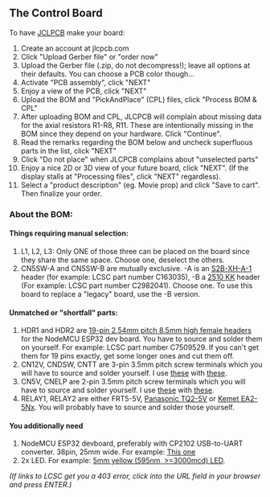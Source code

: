 
## The Control Board

To have [JCLPCB](https://jlcpcb.com) make your board:
1) Create an account at jlcpcb.com
2) Click "Upload Gerber file" or "order now"
3) Upload the Gerber file (.zip, do not decompress!); leave all options at their defaults. You can choose a PCB color though...
4) Activate "PCB assembly", click "NEXT"
5) Enjoy a view of the PCB, click "NEXT"
6) Upload the BOM and "PickAndPlace" (CPL) files, click "Process BOM & CPL"
7) After uploading BOM and CPL, JLCPCB will complain about missing data for the axial resistors R1-R8, R11. These are intentionally missing in the BOM since they depend on your hardware. Click "Continue".
8) Read the remarks regarding the BOM below and uncheck superfluous parts in the list, click "NEXT"
9) Click "Do not place" when JLCPCB complains about "unselected parts"
10) Enjoy a nice 2D or 3D view of your future board, click "NEXT". (If the display stalls at "Processing files", click "NEXT" regardless).
11) Select a "product description" (eg. Movie prop) and click "Save to cart". Then finalize your order.


### About the BOM:

#### Things requiring manual selection:
1) L1, L2, L3: Only ONE of those three can be placed on the board since they share the same space. Choose one, deselect the others.
2) CN5SW-A and CN5SW-B are mutually exclusive. -A is an [S2B-XH-A-1](https://www.lcsc.com/product-detail/Wire-To-Board-Connector_JST-S2B-XH-A-1-LF-SN_C163035.html) header (for example: LCSC part number C163035), -B a [2510 KK](https://www.lcsc.com/product-detail/Wire-To-Board-Connector_HCTL-HC-2510-2AW_C2982041.html) header (For example: LCSC part number C2982041). Choose one. To use this board to replace a "legacy" board, use the -B version.

#### Unmatched or "shortfall" parts:
1) HDR1 and HDR2 are [19-pin 2,54mm pitch 8.5mm high female headers](https://www.lcsc.com/product-detail/Female-Headers_CONNFLY-Elec-DS1023-1x19SF11_C7509529.html) for the NodeMCU ESP32 dev board. You have to source and solder them on yourself. For example: LCSC part number C7509529. If you can't get them for 19 pins exactly, get some longer ones and cut them off.
2) CN12V, CNDSW, CNTT are 3-pin 3.5mm pitch screw terminals which you will have to source and solder yourself. I use [these](https://www.mouser.com/ProductDetail/TE-Connectivity/284514-3?qs=woBvfblj%2FzwGS50caoQlYA%3D%3D) with [these](https://www.mouser.com/ProductDetail/TE-Connectivity/284506-3?qs=pW%2FyRk%2FT1EErkHTioRHy7Q%3D%3D).
3) CN5V, CNELP are 2-pin 3.5mm pitch screw terminals which you will have to source and solder yourself. I use [these](https://www.mouser.com/ProductDetail/TE-Connectivity/284514-2?qs=woBvfblj%2FzwP8grZOAh0Gg%3D%3D) with [these](https://www.mouser.com/ProductDetail/TE-Connectivity/284506-2?qs=pW%2FyRk%2FT1EEEaP6r3xD3uw%3D%3D).
4) RELAY1, RELAY2 are either FRT5-5V, [Panasonic TQ2-5V](https://www.mouser.com/ProductDetail/Panasonic-Industrial-Devices/TQ2-5V?qs=HLLy2pIPwutHaTSpVfb1kw%3D%3D) or [Kemet EA2-5Nx](https://www.mouser.com/ProductDetail/KEMET/EA2-5NU?qs=UeqeubEbzTX2QGWq8LyCiw%3D%3D). You will probably have to source and solder those yourself.

#### You additionally need
1) NodeMCU ESP32 devboard, preferably with CP2102 USB-to-UART converter. 38pin, 25mm wide. For example: [This one](https://www.waveshare.com/nodemcu-32s.htm)
2) 2x LED. For example: [5mm yellow (595nm, >=3000mcd) LED](https://www.mouser.com/ProductDetail/Kingbright/WP7113SYT?qs=58z0TXQGVSR5GO%2FDcefd%2FA%3D%3D).


_(If links to LCSC get you a 403 error, click into the URL field in your browser and press ENTER.)_
